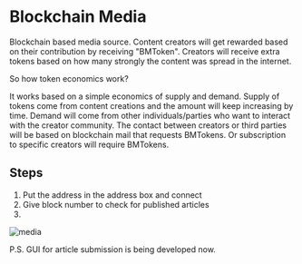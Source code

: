 # Blockchain Media

Blockchain based media source. Content creators will get rewarded based on their contribution by receiving "BMToken".
Creators will receive extra tokens based on how many strongly the content was spread in the internet.

So how token economics work?

It works based on a simple economics of supply and demand.
Supply of tokens come from content creations and the amount will keep increasing by time.
Demand will come from other individuals/parties who want to interact with the creator community.
The contact between creators or third parties will be based on blockchain mail that requests BMTokens.
Or subscription to specific creators will require BMTokens.

## Steps

1. Put the address in the address box and connect
2. Give block number to check for published articles
3.  
![media](https://user-images.githubusercontent.com/40276486/117654859-4ba02600-b1d1-11eb-80df-2a1e6da0cdd9.png)

P.S. GUI for article submission is being developed now.
